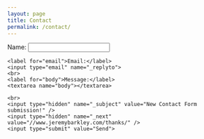 ```yaml
---
layout: page
title: Contact
permalink: /contact/
---
```


<form action="http://formspree.io/sensoph@gmail.com" method="POST">
    <label for="name">Name:</label>
    <input type="text" name="name">
    
    <label for="email">Email:</label>
	<input type="email" name="_replyto">
	<br>
	<label for="body">Message:</label>
	<textarea name="body"></textarea>

	<br>
    <input type="hidden" name="_subject" value="New Contact Form submission!" />
    <input type="hidden" name="_next" value="//www.jeremybarkley.com/thanks/" />
    <input type="submit" value="Send">
</form>